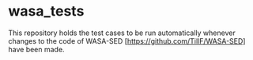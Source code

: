 # wasa_tests
This repository holds the test cases to be run automatically whenever changes to the code of WASA-SED [https://github.com/TillF/WASA-SED] have been made.
